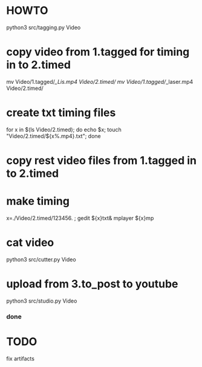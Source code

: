 # HOWTO
python3 src/tagging.py Video
# copy video from 1.tagged for timing in to 2.timed
mv Video/1.tagged/*_Lis.mp4 Video/2.timed/
mv Video/1.tagged/*_laser.mp4 Video/2.timed/
# create txt timing files
for x in $(ls Video/2.timed); do echo $x; touch "Video/2.timed/${x%.mp4}.txt"; done
# copy rest video files from 1.tagged in to 2.timed
# make timing
x=./Video/2.timed/123456. ; gedit ${x}txt& mplayer ${x}mp
# cat video
python3 src/cutter.py Video
# upload from 3.to_post to youtube
python3 src/studio.py Video
### done

# TODO
fix artifacts
